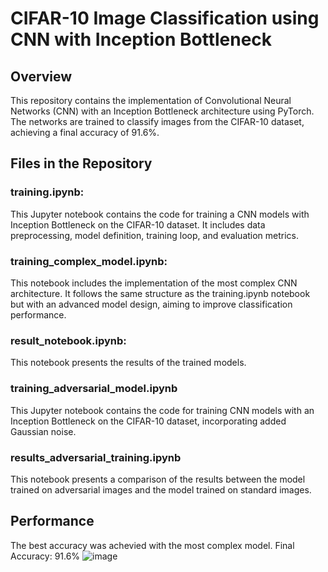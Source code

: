 # CIFAR-10 Image Classification using CNN with Inception Bottleneck
## Overview
This repository contains the implementation of Convolutional Neural Networks (CNN) with an Inception Bottleneck architecture using PyTorch. The networks are trained to classify images from the CIFAR-10 dataset, achieving a final accuracy of 91.6%.

## Files in the Repository
### training.ipynb:

This Jupyter notebook contains the code for training a CNN models with Inception Bottleneck on the CIFAR-10 dataset. It includes data preprocessing, model definition, training loop, and evaluation metrics.

### training_complex_model.ipynb:

This notebook includes the implementation of the most complex CNN architecture. It follows the same structure as the training.ipynb notebook but with an advanced model design, aiming to improve classification performance. 

### result_notebook.ipynb:

This notebook presents the results of the trained models.

### training_adversarial_model.ipynb

This Jupyter notebook contains the code for training CNN models with an Inception Bottleneck on the CIFAR-10 dataset, incorporating added Gaussian noise.

### results_adversarial_training.ipynb

This notebook presents a comparison of the results between the model trained on adversarial images and the model trained on standard images.

## Performance

The best accuracy was achevied with the most complex model. 
Final Accuracy: 91.6%
![image](https://github.com/user-attachments/assets/042ce38e-c058-4669-9e2a-326eeee7c861)

